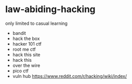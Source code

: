 # law-abiding-hacking
only limited to casual learning
- bandit
- hack the box
- hacker 101 ctf
- root me ctf
- hack this site
- hack this
- over the wire
- pico ctf
- vuln hub
https://www.reddit.com/r/hacking/wiki/index/
